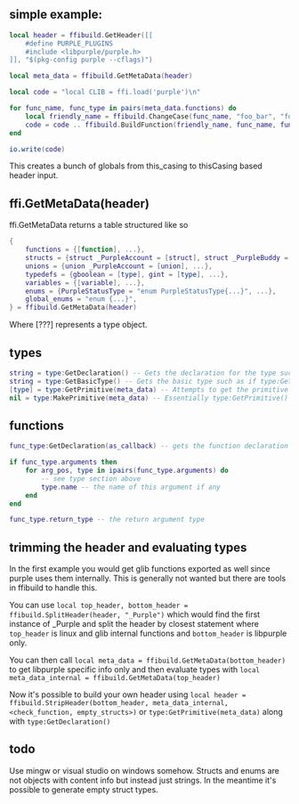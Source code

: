 ## simple example:

```lua
local header = ffibuild.GetHeader([[
	#define PURPLE_PLUGINS
	#include <libpurple/purple.h>
]], "$(pkg-config purple --cflags)")

local meta_data = ffibuild.GetMetaData(header)

local code = "local CLIB = ffi.load('purple')\n"

for func_name, func_type in pairs(meta_data.functions) do
	local friendly_name = ffibuild.ChangeCase(func_name, "foo_bar", "fooBar")
	code = code .. ffibuild.BuildFunction(friendly_name, func_name, func_type) .. "\n"
end

io.write(code)
```

This creates a bunch of globals from this_casing to thisCasing based header input.




## ffi.GetMetaData(header)
ffi.GetMetaData returns a table structured like so

```lua
{
	functions = {[function], ...},
	structs = {struct _PurpleAccount = [struct], struct _PurpleBuddy = [struct]},
	unions = {union _PurpleAccount = [union], ...},
	typedefs = {gboolean = [type], gint = [type], ...},
	variables = {[variable], ...},
	enums = {PurpleStatusType = "enum PurpleStatusType{...}", ...},
	global_enums = "enum {...}",
} = ffibuild.GetMetaData(header)
```

Where [???] represents a type object.

## types
```lua
string = type:GetDeclaration() -- Gets the declaration for the type such as "const char *"
string = type:GetBasicType() -- Gets the basic type such as if type:GetDeclaration() would return "const char *" type:GetbasicType() would return "char"
[type] = type:GetPrimitive(meta_data) -- Attempts to get the primitive type using meta_data. It returns itself otherwise.
nil = type:MakePrimitive(meta_data) -- Essentially type:GetPrimitive() except it transforms itself if successful.
```

## functions
```lua
func_type:GetDeclaration(as_callback) -- gets the function declaration or as a callback if requested. A function cold also be a callback intitially and so GetDeclaration would return that by default.

if func_type.arguments then
	for arg_pos, type in ipairs(func_type.arguments) do
		-- see type section above
		type.name -- the name of this argument if any
	end
end

func_type.return_type -- the return argument type
```

## trimming the header and evaluating types

In the first example you would get glib functions exported as well since purple uses them internally. This is generally not wanted but there are tools in ffibuild to handle this.

You can use `local top_header, bottom_header = ffibuild.SplitHeader(header, "_Purple")` which would find the first instance of _Purple and  split the header by closest statement where `top_header` is linux and glib internal functions and `bottom_header` is libpurple only.

You can then call `local meta_data = ffibuild.GetMetaData(bottom_header)` to get libpurple specific info only and then evaluate types with `local meta_data_internal = ffibuild.GetMetaData(top_header)`

Now it's possible to build your own header using `local header = ffibuild.StripHeader(bottom_header, meta_data_internal, <check_function, empty_structs>)` or `type:GetPrimitive(meta_data)` along with `type:GetDeclaration()`

## todo
Use mingw or visual studio on windows somehow.
Structs and enums are not objects with content info but instead just strings. In the meantime it's possible to generate empty struct types.
